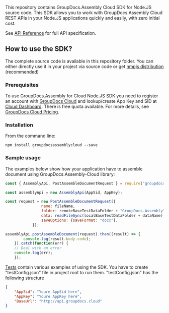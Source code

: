 This repository contains GroupDocs.Assembly Cloud SDK for Node.JS source code. This SDK allows you to work with GroupDocs.Assembly Cloud REST APIs in your Node.JS applications quickly and easily, with zero initial cost.

See [API Reference](https://apireference.groupdocs.cloud/) for full API specification.

## How to use the SDK?
The complete source code is available in this repository folder. You can either directly use it in your project via source code or get [nmpjs distribution](https://www.npmjs.com/package/groupdocsassemblycloud) (recommended)

### Prerequisites

To use GroupDocs.Assembly for Cloud Node.JS SDK you need to register an account with [GroupDocs Cloud](https://www.groupdocs.cloud/) and lookup/create App Key and SID at [Cloud Dashboard](https://dashboard.groupdocs.cloud/#/apps). There is free quota available. For more details, see [GroupDocs Cloud Pricing](https://purchase.groupdocs.cloud/pricing).

### Installation

From the command line:

	npm install groupdocsassemblycloud --save

### Sample usage

The examples below show how your application have to assemble document using GroupDocs.Assembly-Cloud library:
``` js
const { AssemblyApi, PostAssembleDocumentRequest } = require("groupdocsassemblycloud");

const assemblyApi = new AssemblyApi(AppSid, AppKey);

const request = new PostAssembleDocumentRequest({
                name: fileName,
                folder: remoteBaseTestDataFolder + "GroupDocs.Assembly",
                data: readFileSync(localBaseTestDataFolder + dataName),
                saveOptions: {saveFormat: "docx"},
            });

assemblyApi.postAssembleDocument(request).then((result) => {
        console.log(result.body.code);   
    }).catch(function(err) {
    // Deal with an error
    console.log(err);
    });


```

[Tests](test) contain various examples of using the SDK. You have to create "testConfig.json" file in project root to run them.
"testConfig.json" has the following structure
``` json
{
    "AppSid": "Youre AppSid here",
    "AppKey": "Youre AppKey here",
    "BaseUrl": "http://api.groupdocs.cloud"
}
```
